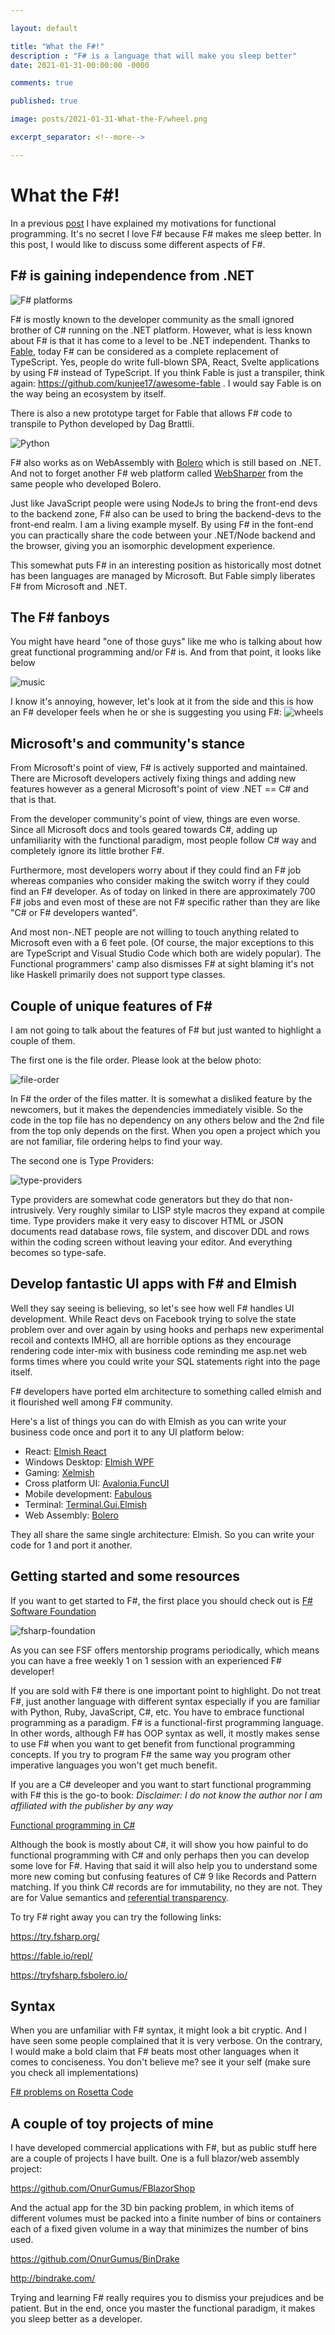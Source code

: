 ```yaml
---

layout: default

title: "What the F#!"
description : "F# is a language that will make you sleep better"
date: 2021-01-31-00:00:00 -0000

comments: true

published: true

image: posts/2021-01-31-What-the-F/wheel.png

excerpt_separator: <!--more-->

---
```


# What the F#!

In a previous [post](https://onurgumus.github.io/2020/12/26/Functional-Programming.html) I have explained my motivations for functional programming.
It's no secret I love F# because F# makes me sleep better. In this post, I would like to discuss some different aspects of F#.

## F# is gaining independence from .NET 

![F# platforms](/assets/posts/2021-01-31-What-the-F/platform.png)

<!--more-->

F# is mostly known to the developer community as the small ignored brother of C# running on the .NET platform. However, what is less known about F# is that it
has come to a level to be .NET independent. Thanks to [Fable](https://fable.io/), today F# can be considered as a complete replacement of TypeScript. Yes,
people do write full-blown SPA, React, Svelte applications by using F# instead of TypeScript. If you think Fable is just a transpiler, think again:  https://github.com/kunjee17/awesome-fable . I would say Fable is on the way being an ecosystem by itself. 

There is also a new prototype target for Fable that allows F# code to transpile to Python developed by Dag Brattli. 

![Python](/assets/posts/2021-01-31-What-the-F/python2.gif)

F# also works as on WebAssembly with [Bolero](https://fsbolero.io/) which is still based on .NET. And not to forget another F# web platform called [WebSharper](https://websharper.com/) from the same people who developed Bolero.

Just like JavaScript people were using NodeJs to bring the front-end devs to the backend zone, F# also can be used to bring the backend-devs to the front-end realm. I am a living example myself. By using F# in the font-end you can practically share the code between your .NET/Node backend and the browser, giving you an isomorphic development experience.

This somewhat puts F# in an interesting position as historically most dotnet has been languages are managed by Microsoft. But Fable simply liberates
F# from Microsoft and .NET.

## The F# fanboys

You might have heard "one of those guys" like me who is talking about how great functional programming and/or F# is. And from that point, it looks like below

![music](/assets/posts/2021-01-31-What-the-F/music.png)

I know it's annoying, however, let's look at it from the side and this is how an F# developer feels when he or she is suggesting you using F#:
![wheels](/assets/posts/2021-01-31-What-the-F/wheel.png)

## Microsoft's and community's stance

From Microsoft's point of view, F# is actively supported and maintained. There are Microsoft developers actively fixing things and adding new features however as a general Microsoft's point of view .NET == C# and that is that. 

From the developer community's
point of view, things are even worse. Since all Microsoft docs and tools geared towards C#, adding up unfamiliarity with the functional paradigm, most people follow C# way and completely ignore its little brother F#. 

Furthermore, most developers worry about if they could find an F# job whereas companies who consider making the switch worry if they could find an F# developer.
As of today on linked in there are approximately 700 F# jobs and even most of these are not F# specific rather than they are like "C# or F# developers wanted".

And most non-.NET people are not willing to touch anything related to Microsoft even with a 6 feet pole. (Of course, the major exceptions to this are TypeScript and Visual Studio Code which both are widely popular). The  Functional programmers' camp also dismisses F# at sight blaming it's not like Haskell primarily does not support type classes. 


## Couple of unique features of F#

I am not going to talk about the features of F# but just wanted to highlight a couple of them.

The first one is the file order. Please look at the below photo:

![file-order](/assets/posts/2021-01-31-What-the-F/files.png)

In F# the order of the files matter. It is somewhat a disliked feature by the newcomers, but it makes the dependencies immediately visible.
So the code in the top file has no dependency on any others below and the 2nd file from the top only depends on the first. When you open a project which you are not 
familiar, file ordering helps to find your way. 

The second one is Type Providers:

![type-providers](/assets/posts/2021-01-31-What-the-F/sqlprovider.gif)

Type providers are somewhat code generators but they do that non-intrusively. Very roughly similar to LISP style macros they expand at compile time. Type providers make it very easy to discover HTML or JSON documents read database rows, file system, and discover DDL and rows within the coding screen without leaving your editor. And everything becomes so type-safe.

## Develop fantastic UI apps with F# and Elmish

Well they say seeing is believing, so let's see how well F# handles UI development. While React devs on Facebook trying to solve the state problem over and over again by using hooks and perhaps new experimental
recoil and contexts IMHO, all are horrible options as they encourage rendering code inter-mix with business code reminding me asp.net web forms times where you could write your SQL statements right into the page itself.

F# developers have ported elm architecture to something called elmish and it flourished well among F# community.

Here's a list of things you can do with Elmish as you can write your business code once and port it to any UI platform below:

* React: [Elmish React](https://github.com/elmish/react)
* Windows Desktop: [Elmish WPF](https://github.com/elmish/Elmish.WPF)
* Gaming: [Xelmish](https://github.com/ChrisPritchard/Xelmish)
* Cross platform UI: [Avalonia.FuncUI](https://github.com/AvaloniaCommunity/Avalonia.FuncUI)
* Mobile development: [Fabulous](https://github.com/fsprojects/Fabulous)
* Terminal: [Terminal.Gui.Elmish](https://github.com/DieselMeister/Terminal.Gui.Elmish)
* Web Assembly: [Bolero](https://fsbolero.io/)


They all share the same single architecture: Elmish. So you can write your code for 1 and port it another.

## Getting started and some resources

If you want to get started to F#, the first place you should check out is [F# Software Foundation](https://fsharp.org/)


![fsharp-foundation](/assets/posts/2021-01-31-What-the-F/fsf2.png)

As you can see FSF offers mentorship programs periodically, which means you can have a free weekly 1 on 1 session with an experienced F# developer! 


If you are sold with F# there is one important point to highlight. Do not treat F#, just another language with different syntax especially if you are familiar
with Python, Ruby, JavaScript, C#, etc. You have to embrace functional programming as a paradigm. F# is a functional-first programming language. In other words,
although F# has OOP syntax as well, it mostly makes sense to use F# when you want to get benefit from functional programming concepts. If you try to program
F# the same way you program other imperative languages you won't get much benefit.


If you are a C# develeoper and you want to start functional programming with F# this is the go-to book:
*Disclaimer: I do not know the author nor I am affiliated with the publisher by any way*

[Functional programming in C#](https://www.manning.com/books/functional-programming-in-c-sharp)

Although the book is mostly about C#, it will show you how painful to do functional programming with C# and only perhaps then you can develop
some love for F#. Having that said it will also help you to understand some more new coming but confusing features of C# 9 like Records and Pattern matching.
If you think  C# records are for immutability, no they are not. They are for Value semantics and [referential transparency](https://www.sitepoint.com/what-is-referential-transparency/#:~:text=In%20functional%20programming%2C%20referential%20transparency,the%20result%20of%20the%20program.).

To try F# right away you can try the following links:

https://try.fsharp.org/

https://fable.io/repl/

https://tryfsharp.fsbolero.io/

## Syntax

When you are unfamiliar with F# syntax, it might look a bit cryptic. And I have seen some people complained that it is very verbose. On the contrary, I would make a bold claim that F# beats most other languages when it comes to conciseness. You don't believe me? see it your self (make sure you check all implementations)

[F# problems on Rosetta Code](https://rosettacode.org/wiki/Category:F_Sharp)


## A couple of toy projects of mine

I have developed commercial applications with F#, but as public stuff here are a couple of projects I have built. One is a full blazor/web assembly project:

https://github.com/OnurGumus/FBlazorShop


And the actual app for the 3D bin packing problem, in which items of different volumes must be packed into a finite number of bins or containers each of a fixed given volume in a way that minimizes the number of bins used.

https://github.com/OnurGumus/BinDrake

http://bindrake.com/


Trying and learning F# really requires you to dismiss your prejudices and be patient. But in the end, once you master the functional paradigm,
it makes you sleep better as a developer.

